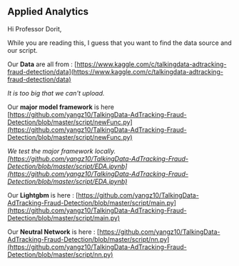 ## Applied Analytics 

Hi Professor Dorit, 

While you are reading this, I guess that you want to find the data source and our script.

Our **Data** are all from : [https://www.kaggle.com/c/talkingdata-adtracking-fraud-detection/data](https://www.kaggle.com/c/talkingdata-adtracking-fraud-detection/data)

*It is too big that we can't upload.*

Our **major model framework** is here [https://github.com/yangz10/TalkingData-AdTracking-Fraud-Detection/blob/master/script/newFunc.py](https://github.com/yangz10/TalkingData-AdTracking-Fraud-Detection/blob/master/script/newFunc.py)

*We test the major framework locally.[https://github.com/yangz10/TalkingData-AdTracking-Fraud-Detection/blob/master/script/EDA.ipynb](https://github.com/yangz10/TalkingData-AdTracking-Fraud-Detection/blob/master/script/EDA.ipynb)*


Our **Lightgbm** is here : [https://github.com/yangz10/TalkingData-AdTracking-Fraud-Detection/blob/master/script/main.py](https://github.com/yangz10/TalkingData-AdTracking-Fraud-Detection/blob/master/script/main.py)

Our **Neutral Network** is here : [https://github.com/yangz10/TalkingData-AdTracking-Fraud-Detection/blob/master/script/nn.py](https://github.com/yangz10/TalkingData-AdTracking-Fraud-Detection/blob/master/script/nn.py)